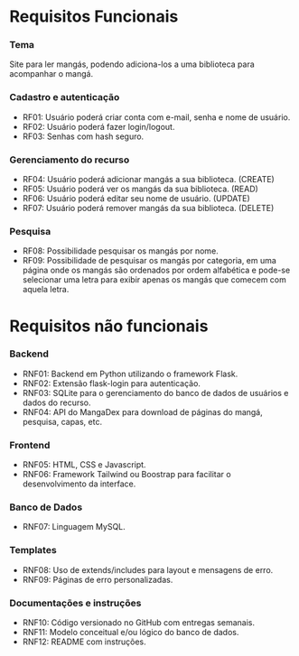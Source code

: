 # Requisitos Funcionais 

### Tema

Site para ler mangás, podendo adiciona-los a uma biblioteca para acompanhar o mangá.

### Cadastro e autenticação

- RF01: Usuário poderá criar conta com e-mail, senha e nome de usuário.
- RF02: Usuário poderá fazer login/logout.
- RF03: Senhas com hash seguro.

### Gerenciamento do recurso

- RF04: Usuário poderá adicionar mangás a sua biblioteca. (CREATE)
- RF05: Usuário poderá ver os mangás da sua biblioteca. (READ)
- RF06: Usuário poderá editar seu nome de usuário. (UPDATE)
- RF07: Usuário poderá remover mangás da sua biblioteca. (DELETE)

### Pesquisa

- RF08: Possibilidade pesquisar os mangás por nome.
- RF09: Possibilidade de pesquisar os mangás por categoria, em uma página onde os mangás são ordenados por ordem alfabética e pode-se selecionar uma letra para exibir apenas os mangás que comecem com aquela letra. 

# Requisitos não funcionais

### Backend

- RNF01: Backend em Python utilizando o framework Flask.
- RNF02: Extensão flask-login para autenticação.
- RNF03: SQLite para o gerenciamento do banco de dados de usuários e dados do recurso.
- RNF04: API do MangaDex para download de páginas do mangá, pesquisa, capas, etc.

### Frontend

- RNF05: HTML, CSS e Javascript.
- RNF06: Framework Tailwind ou Boostrap para facilitar o desenvolvimento da interface.

### Banco de Dados

- RNF07: Linguagem MySQL.

### Templates

- RNF08: Uso de extends/includes para layout e mensagens de erro.
- RNF09: Páginas de erro personalizadas.

### Documentações e instruções

- RNF10: Código versionado no GitHub com entregas semanais.
- RNF11: Modelo conceitual e/ou lógico do banco de dados.
- RNF12: README com instruções.